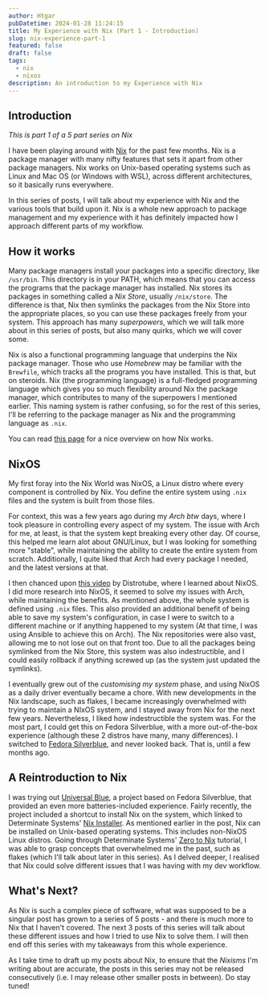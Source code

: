 ```yaml
---
author: Htgar
pubDatetime: 2024-01-28 11:24:15
title: My Experience with Nix (Part 1 - Introduction)
slug: nix-experience-part-1
featured: false
draft: false
tags:
  - nix
  - nixos
description: An introduction to my Experience with Nix
---
```


## Introduction

_This is part 1 of a 5 part series on Nix_

I have been playing around with [Nix](https://nixos.org/) for the past few months. Nix is a package manager with many nifty features that sets it apart from other package managers. Nix works on Unix-based operating systems such as Linux and Mac OS (or Windows with WSL), across different architectures, so it basically runs everywhere.

In this series of posts, I will talk about my experience with Nix and the various tools that build upon it. Nix is a whole new approach to package management and my experience with it has definitely impacted how I approach different parts of my workflow.

## How it works

Many package managers install your packages into a specific directory, like `/usr/bin`. This directory is in your PATH, which means that you can access the programs that the package manager has installed. Nix stores its packages in something called a _Nix Store_, usually `/nix/store`. The difference is that, Nix then symlinks the packages from the Nix Store into the appropriate places, so you can use these packages freely from your system. This approach has many _superpowers_, which we will talk more about in this series of posts, but also many quirks, which we will cover some.

Nix is also a functional programming language that underpins the Nix package manager. Those who use _Homebrew_ may be familiar with the `Brewfile`, which tracks all the programs you have installed. This is that, but on steroids. Nix (the programming language) is a full-fledged programming language which gives you so much flexibility around Nix the package manager, which contributes to many of the superpowers I mentioned earlier. This naming system is rather confusing, so for the rest of this series, I'll be referring to the package manager as Nix and the programming language as `.nix`.

You can read [this page](https://nixos.org/guides/how-nix-works) for a nice overview on how Nix works.

## NixOS

My first foray into the Nix World was NixOS, a Linux distro where every component is controlled by Nix. You define the entire system using `.nix` files and the system is built from those files.

For context, this was a few years ago during my _Arch btw_ days, where I took pleasure in controlling every aspect of my system. The issue with Arch for me, at least, is that the system kept breaking every other day. Of course, this helped me learn alot about GNU/Linux, but I was looking for something more "stable", while maintaining the ability to create the entire system from scratch. Additionally, I quite liked that Arch had every package I needed, and the latest versions at that.

I then chanced upon [this video](https://www.youtube.com/watch?v=J7Hdaqs1rjU) by Distrotube, where I learned about NixOS. I did more research into NixOS, it seemed to solve my issues with Arch, while maintaining the benefits. As mentioned above, the whole system is defined using `.nix` files. This also provided an additional benefit of being able to save my system's configuration, in case I were to switch to a different machine or if anything happened to my system (At that time, I was using Ansible to achieve this on Arch). The Nix repositories were also vast, allowing me to not lose out on that front too. Due to all the packages being symlinked from the Nix Store, this system was also indestructible, and I could easily rollback if anything screwed up (as the system just updated the symlinks).

I eventually grew out of the _customising my system_ phase, and using NixOS as a daily driver eventually became a chore. With new developments in the Nix landscape, such as flakes, I became increasingly overwhelmed with trying to maintain a NIxOS system, and I stayed away from Nix for the next few years. Nevertheless, I liked how indestructible the system was. For the most part, I could get this on Fedora Silverblue, with a more out-of-the-box experience (although these 2 distros have many, many differences). I switched to [Fedora Silverblue](https://fedoraproject.org/silverblue/), and never looked back. That is, until a few months ago.

## A Reintroduction to Nix

I was trying out [Universal Blue](https://universal-blue.org/), a project based on Fedora Silverblue, that provided an even more batteries-included experience. Fairly recently, the project included a shortcut to install Nix on the system, which linked to Determinate Systems' [Nix Installer](https://determinate.systems/posts/determinate-nix-installer). As mentioned earlier in the post, Nix can be installed on Unix-based operating systems. This includes non-NixOS Linux distros. Going through Determinate Systems' [Zero to Nix](https://zero-to-nix.com/) tutorial, I was able to grasp concepts that overwhelmed me in the past, such as flakes (which I'll talk about later in this series). As I delved deeper, I realised that Nix could solve different issues that I was having with my dev workflow.

## What's Next?

As Nix is such a complex piece of software, what was supposed to be a singular post has grown to a series of 5 posts - and there is much more to Nix that I haven't covered. The next 3 posts of this series will talk about these different issues and how I tried to use Nix to solve them. I will then end off this series with my takeaways from this whole experience.

As I take time to draft up my posts about Nix, to ensure that the _Nixisms_ I'm writing about are accurate, the posts in this series may not be released consecutively (i.e. I may release other smaller posts in between). Do stay tuned!
